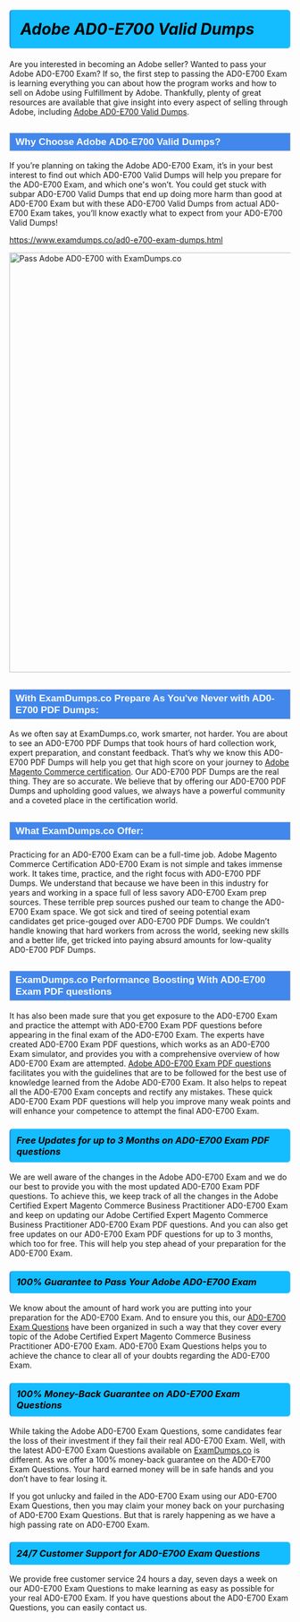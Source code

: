 <h1>                <strong><span style="display: block; color: #000000; background: #14BDFF; border: 0.5px solid #AED6F1; border-left: 3px solid #3498DB; padding: .6em; border-radius: 6px;">                     <em>Adobe AD0-E700 <span class="exam_variation">Valid Dumps</span> </em>                </span></strong>            </h1>                        <p>Are you interested in becoming an Adobe seller? Wanted to pass your Adobe AD0-E700 Exam? If so, the first step to passing the AD0-E700 Exam is             learning everything you can about how the program works and how to sell on Adobe using Fulfillment by Adobe. Thankfully, plenty of great resources             are available that give insight into every aspect of selling through Adobe, including <a href="https://www.examdumps.co/ad0-e700-exam-dumps.html">Adobe AD0-E700 <span class="exam_variation">Valid Dumps</span></a>.</p>                        <h2 style="background: #4287ec; border: 1px solid #cccccc; padding: 5px 10px;">                <span style="color: #ffffff;">                    <span style="font-size: 11pt;">                        <span style="line-height: normal;">                            <span style="font-family: Calibri,sans-serif;">                                <strong>                                    <span style="font-size: 13.0pt;">Why Choose Adobe AD0-E700 <span class="exam_variation">Valid Dumps</span>?</span>                                </strong>                            </span>                        </span>                    </span>                </span>            </h2>                        <p>If you’re planning on taking the Adobe AD0-E700 Exam, it’s in your best interest to find out which AD0-E700 <span class="exam_variation">Valid Dumps</span> will help you prepare for the AD0-E700 Exam,             and which one's won’t. You could get stuck with subpar AD0-E700 <span class="exam_variation">Valid Dumps</span> that end up doing more harm than good at AD0-E700 Exam but with these AD0-E700 <span class="exam_variation">Valid Dumps</span>             from actual AD0-E700 Exam takes, you’ll know exactly what to expect from your AD0-E700 <span class="exam_variation">Valid Dumps</span>!</p>                                    <p><a href="https://www.examdumps.co/ad0-e700-exam-dumps.html">https://www.examdumps.co/ad0-e700-exam-dumps.html</a></p>                        <p><a href="https://www.examdumps.co/"><img src="https://www.examdumps.co/images/banners/get-30-percent-discount-with-examdumps.co.jpg" class="postImage" alt="Pass Adobe AD0-E700 with ExamDumps.co" width="750"></a></p>                                        <h2 style="background: #4287ec; border: 1px solid #cccccc; padding: 5px 10px;">                <span style="color: #ffffff;">                    <span style="font-size: 11pt;">                        <span style="line-height: normal;">                            <span style="font-family: Calibri,sans-serif;">                                <strong>                                    <span style="font-size: 13.0pt;">With ExamDumps.co Prepare As You've Never with AD0-E700 <span class="exam_variation2">PDF Dumps</span>:</span>                                </strong>                            </span>                        </span>                    </span>                </span>            </h2>                        <p>As we often say at ExamDumps.co, work smarter, not harder. You are about to see an AD0-E700 <span class="exam_variation2">PDF Dumps</span> that took hours of hard collection work,             expert preparation, and constant feedback. That’s why we know this AD0-E700 <span class="exam_variation2">PDF Dumps</span> will help you get that high score on your journey to             <a href="https://www.examdumps.co/adobe-magento-commerce-exam-dumps.html">Adobe Magento Commerce certification</a>. Our AD0-E700 <span class="exam_variation2">PDF Dumps</span> are the real thing. They are so accurate. We believe that by offering             our AD0-E700 <span class="exam_variation2">PDF Dumps</span> and upholding good values, we always have a powerful community and a coveted place in the certification world.</p>                        <h2 style="background: #4287ec; border: 1px solid #cccccc; padding: 5px 10px;">                <span style="color: #ffffff;">                    <span style="font-size: 11pt;">                        <span style="line-height: normal;">                            <span style="font-family: Calibri,sans-serif;">                                <strong>                                    <span style="font-size: 13.0pt;">What ExamDumps.co Offer:</span>                                </strong>                            </span>                        </span>                    </span>                </span>            </h2>                        <p>Practicing for an AD0-E700 Exam can be a full-time job. Adobe Magento Commerce Certification AD0-E700 Exam is not simple and takes immense work.             It takes time, practice, and the right focus with AD0-E700 <span class="exam_variation2">PDF Dumps</span>. We understand that because we have been in this industry for years and working in a             space full of less savory AD0-E700 Exam prep sources. These terrible prep sources pushed our team to change the AD0-E700 Exam space. We got sick and             tired of seeing potential exam candidates get price-gouged over AD0-E700 <span class="exam_variation2">PDF Dumps</span>. We couldn’t handle knowing that hard workers from across the world,             seeking new skills and a better life, get tricked into paying absurd amounts for low-quality AD0-E700 <span class="exam_variation2">PDF Dumps</span>.</p>                        <h2 style="background: #4287ec; border: 1px solid #cccccc; padding: 5px 10px;">                <span style="color: #ffffff;">                    <span style="font-size: 11pt;">                        <span style="line-height: normal;">                            <span style="font-family: Calibri,sans-serif;">                                <strong>                                    <span style="font-size: 13.0pt;">ExamDumps.co Performance Boosting With AD0-E700 <span class="exam_variation3">Exam PDF questions</span></span>                                </strong>                            </span>                        </span>                    </span>                </span>            </h2>                        <p>It has also been made sure that you get exposure to the AD0-E700 Exam and practice the attempt with AD0-E700 <span class="exam_variation3">Exam PDF questions</span> before appearing in             the final exam of the AD0-E700 Exam. The experts have created AD0-E700 <span class="exam_variation3">Exam PDF questions</span>, which works as an AD0-E700 Exam simulator, and provides you with             a comprehensive overview of how AD0-E700 Exam are attempted. <a href="https://www.examdumps.co/adobe-exam-dumps.html">Adobe AD0-E700 <span class="exam_variation3">Exam PDF questions</span></a> facilitates you with the guidelines that are to be followed             for the best use of knowledge learned from the Adobe AD0-E700 Exam. It also helps to repeat all the AD0-E700 Exam concepts and rectify any mistakes.             These quick AD0-E700 <span class="exam_variation3">Exam PDF questions</span> will help you improve many weak points and will enhance your competence to attempt the final AD0-E700 Exam.</p>                        <h3>                <strong>                    <span style="display: block; color: #000000; background: #14BDFF; border: 0.5px solid #AED6F1; border-left: 3px solid #3498DB; padding: .6em; border-radius: 6px;">                        <em>Free Updates for up to 3 Months on AD0-E700 <span class="exam_variation3">Exam PDF questions</span></em>                    </span>                </strong>            </h3>                        <p>We are well aware of the changes in the Adobe AD0-E700 Exam and we do our best to provide you with the most updated AD0-E700 <span class="exam_variation3">Exam PDF questions</span>.             To achieve this, we keep track of all the changes in the Adobe Certified Expert Magento Commerce Business Practitioner AD0-E700 Exam and keep on updating our             Adobe Certified Expert Magento Commerce Business Practitioner AD0-E700 <span class="exam_variation3">Exam PDF questions</span>. And you can also get free updates on our AD0-E700 <span class="exam_variation3">Exam PDF questions</span> for up to 3 months,             which too for free. This will help you step ahead of your preparation for the AD0-E700 Exam.</p>                        <h3>                <strong>                    <span style="display: block; color: #000000; background: #14BDFF; border: 0.5px solid #AED6F1; border-left: 3px solid #3498DB; padding: .6em; border-radius: 6px;">                        <em>100% Guarantee to Pass Your Adobe AD0-E700 Exam</em>                    </span>                </strong>            </h3>                        <p>We know about the amount of hard work you are putting into your preparation for the AD0-E700 Exam. And to ensure you this, our <a href="https://www.examdumps.co/ad0-e700-exam-dumps.html">AD0-E700 <span class="exam_variation4">Exam Questions</span></a>             have been organized in such a way that they cover every topic of the Adobe Certified Expert Magento Commerce Business Practitioner AD0-E700 Exam. AD0-E700 <span class="exam_variation4">Exam Questions</span>             helps you to achieve the chance to clear all of your doubts regarding the AD0-E700 Exam.</p>                        <h3>                <strong>                    <span style="display: block; color: #000000; background: #14BDFF; border: 0.5px solid #AED6F1; border-left: 3px solid #3498DB; padding: .6em; border-radius: 6px;">                        <em>100% Money-Back Guarantee on AD0-E700 <span class="exam_variation4">Exam Questions</span> </em>                    </span>                </strong>            </h3>                        <p>While taking the Adobe AD0-E700 <span class="exam_variation4">Exam Questions</span>, some candidates fear the loss of their investment if they fail their real AD0-E700 Exam. Well, with the latest             AD0-E700 <span class="exam_variation4">Exam Questions</span> available on <a href="https://www.examdumps.co/adobe-magento-commerce-exam-dumps.html">ExamDumps.co</a> is different. As we offer a 100% money-back guarantee on the AD0-E700 <span class="exam_variation4">Exam Questions</span>. Your hard earned money will be             in safe hands and you don’t have to fear losing it.</p>                        <p>If you got unlucky and failed in the AD0-E700 Exam using our AD0-E700 <span class="exam_variation4">Exam Questions</span>, then you may claim your money back on your purchasing of AD0-E700 <span class="exam_variation4">Exam Questions</span>.             But that is rarely happening as we have a high passing rate on AD0-E700 Exam.</p>                        <h3>                <strong>                    <span style="display: block; color: #000000; background: #14BDFF; border: 0.5px solid #AED6F1; border-left: 3px solid #3498DB; padding: .6em; border-radius: 6px;">                        <em>24/7 Customer Support for AD0-E700 <span class="exam_variation4">Exam Questions</span></em>                    </span>                </strong>            </h3>                        <p>We provide free customer service 24 hours a day, seven days a week on our AD0-E700 <span class="exam_variation4">Exam Questions</span> to make learning as easy as possible for your             real AD0-E700 Exam. If you have questions about the AD0-E700 <span class="exam_variation4">Exam Questions</span>, you can easily contact us.</p>                    
